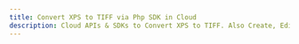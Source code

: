 ---title: Convert XPS to TIFF via Php SDK in Clouddescription: Cloud APIs & SDKs to Convert XPS to TIFF. Also Create, Edit & Render Microsoft Word & OpenOffice documents in the Cloud.---